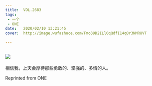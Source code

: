 ```yaml
---
title:	VOL.2683
tags:
 - 一个
 - ONE
date:	2020/02/10 13:21:45
cover:	http://image.wufazhuce.com/Fmo39D2ILl0qQdfI14qOr3NMR8VT

---
```

![](http://image.wufazhuce.com/Fmo39D2ILl0qQdfI14qOr3NMR8VT)
---

相信我，上天会厚待那些勇敢的、坚强的、多情的人。
 
Reprinted from ONE
